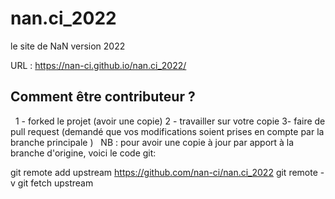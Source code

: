# nan.ci_2022
le site de NaN version 2022

URL : https://nan-ci.github.io/nan.ci_2022/


## Comment être contributeur ?
 
1 - forked le projet (avoir une copie)
2 - travailler sur votre copie
3- faire de pull request (demandé que vos modifications soient prises en compte par la branche principale )
 
NB : pour avoir une copie à jour par apport à la branche d'origine, voici le code git:

git remote add upstream https://github.com/nan-ci/nan.ci_2022
git remote -v
git fetch upstream
